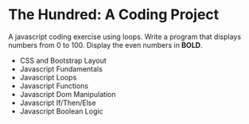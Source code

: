 # The Hundred: A Coding Project
 A javascript coding exercise using loops. Write a program that displays numbers from 0 to 100. Display the even numbers in **BOLD**.

- CSS and Bootstrap Layout
- Javascript Fundamentals
- Javascript Loops
- Javascript Functions
- Javascript Dom Manipulation
- Javascript If/Then/Else
- Javascript Boolean Logic
